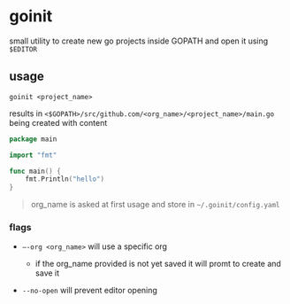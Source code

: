# goinit

small utility to create new go projects inside GOPATH and open it using `$EDITOR`

## usage

`goinit <project_name>`

results in `<$GOPATH>/src/github.com/<org_name>/<project_name>/main.go` being created
with content

```go
package main

import "fmt"

func main() {
	fmt.Println("hello")
}
```

> org_name is asked at first usage and store in `~/.goinit/config.yaml`

### flags

- `—-org <org_name>` will use a specific org

  - if the org_name provided is not yet saved it will promt to create and save it

- `--no-open` will prevent editor opening
